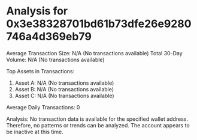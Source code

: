 # Analysis for 0x3e38328701bd61b73dfe26e9280746a4d369eb79

Average Transaction Size: N/A (No transactions available)
Total 30-Day Volume: N/A (No transactions available)

Top Assets in Transactions:
1. Asset A: N/A (No transactions available)
2. Asset B: N/A (No transactions available)
3. Asset C: N/A (No transactions available)

Average Daily Transactions: 0

Analysis: No transaction data is available for the specified wallet address. Therefore, no patterns or trends can be analyzed. The account appears to be inactive at this time.